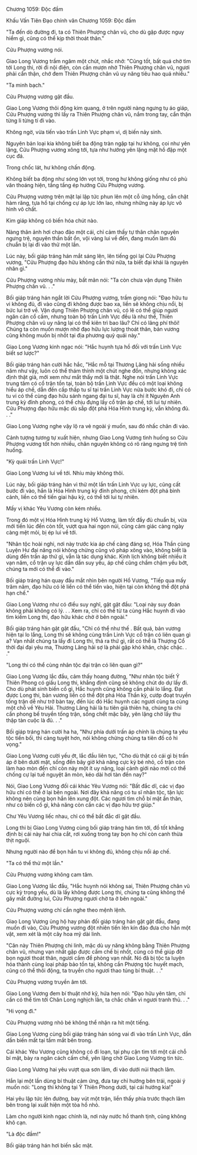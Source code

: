 




Chương 1059: Độc đầm


Khấu Vấn Tiên Đạo chính văn Chương 1059: Độc đầm

"Ta đến dò đường đi, ta có Thiên Phượng chân vũ, cho dù gặp được nguy hiểm gì, cũng có thể kịp thời thoát thân."

Cửu Phượng vương nói.

Giao Long Vương trầm ngâm một chút, nhắc nhở: "Cũng tốt, bất quá chờ tìm tới Long thi, rời đi nội điện, còn cần mượn nhờ Thiên Phượng chân vũ, ngươi phải cẩn thận, chớ đem Thiên Phượng chân vũ uy năng tiêu hao quá nhiều."

"Ta minh bạch."

Cửu Phượng vương gật đầu.

Giao Long Vương thôi động kim quang, ở trên người nàng ngưng tụ áo giáp, Cửu Phượng vương thì lấy ra Thiên Phượng chân vũ, nắm trong tay, cẩn thận từng li từng tí đi vào.

Không ngờ, vừa tiến vào trấn Linh Vực phạm vi, dị biến nảy sinh.

Nguyên bản loại kia không biết ba động tràn ngập tại hư không, coi như yên lặng, Cửu Phượng vương xông tới, tựa như hướng yên lặng mặt hồ đập một cục đá.

Trong chốc lát, hư không chấn động.

Không biết ba động như sóng lớn vọt tới, trong hư không giống như có phù văn thoáng hiện, tầng tầng ép hướng Cửu Phượng vương.

Cửu Phượng vương trên mặt lại lập tức phun lên một cỗ ửng hồng, cắn chặt hàm răng, tựa hồ tại chống cự áp lực lớn lao, nhưng những này áp lực vô hình vô chất.

Kim giáp không có biến hóa chút nào.

Nàng thân ảnh hơi chao đảo một cái, chỉ cảm thấy tự thân chân nguyên ngưng trệ, nguyên thần bất ổn, vội vàng lui về đến, đang muốn làm đủ chuẩn bị lại đi vào thử một lần.

Lúc này, bối giáp tráng hán mắt sáng lên, lên tiếng gọi lại Cửu Phượng vương, "Cửu Phượng đạo hữu không cần thử nữa, ta biết đại khái là nguyên nhân gì."

Cửu Phượng vương nhíu mày, bất mãn nói: "Ta còn chưa vận dụng Thiên Phượng chân vũ. . ."

Bối giáp tráng hán ngắt lời Cửu Phượng vương, trầm giọng nói: "Đạo hữu tu vi không đủ, đi vào cũng đi không được bao xa, liền sẽ không chịu nổi, bị bức lui trở về. Vận dụng Thiên Phượng chân vũ, có lẽ có thể giúp ngươi ngăn cản cổ cấm, nhưng toàn bộ trấn Linh Vực đều là như thế, Thiên Phượng chân vũ uy năng lại có thể kiên trì bao lâu? Chỉ có lãng phí thôi! Chúng ta còn muốn mượn nhờ đạo hữu lực lượng thoát thân, bản vương cũng không muốn bị nhốt tại địa phương quỷ quái này."

Giao Long Vương kinh ngạc nói: "Hắc huynh tựa hồ đối với trấn Linh Vực biết sơ lược?"

Bối giáp tráng hán cười hắc hắc, "Hắc mỗ tại Thương Lãng hải sống nhiều năm như vậy, luôn có thể thám thính một chút nghe đồn, nhưng không xác định thật giả, mới xem như mắt thấy mới là thật. Nghe nói trấn Linh Vực trung tâm có cổ trận tồn tại, toàn bộ trấn Linh Vực đều có một loại không hiểu áp chế, dẫn đến cấp thấp tu sĩ tại trấn Linh Vực nửa bước khó đi, chỉ có tu vi có thể cùng đạo hữu sánh ngang đại tu sĩ, hay là chí ít Nguyên Anh trung kỳ đỉnh phong, có thể chịu đựng lấy cổ trận áp chế, tới lui tự nhiên. Cửu Phượng đạo hữu mặc dù sắp đột phá Hóa Hình trung kỳ, vẫn không đủ. . ."

Giao Long Vương nghe vậy lộ ra vẻ ngoài ý muốn, sau đó nhấc chân đi vào.

Cảnh tượng tương tự xuất hiện, nhưng Giao Long Vương tình huống so Cửu Phượng vương tốt hơn nhiều, chân nguyên không có rõ ràng ngưng trệ tình huống.

"Kỳ quái trấn Linh Vực!"

Giao Long Vương lui về tới. Nhíu mày không thôi.

Lúc này, bối giáp tráng hán vì thử một lần trấn Linh Vực uy lực, cũng cất bước đi vào, hắn là Hóa Hình trung kỳ đỉnh phong, chỉ kém đột phá bình cảnh, liền có thể tiến giai hậu kỳ, có thể tới lui tự nhiên.

Mấy vị khác Yêu Vương còn kém nhiều.

Trong đó một vị Hóa Hình trung kỳ Hổ Vương, làm tốt đầy đủ chuẩn bị, vừa mới tiến lúc đến còn tốt, vượt qua hai ngọn núi, cũng cảm giác càng ngày càng mệt mỏi, bị ép lui về tới.

"Nhân tộc hoài nghi, nơi này trước kia áp chế càng đáng sợ, Hóa Thần cùng Luyện Hư đại năng nói không chừng cũng vô pháp xông vào, không biết là dùng đến trấn áp thứ gì, vẫn là tác dụng khác. Kinh lịch không biết nhiều ít vạn năm, cổ trận uy lực dần dần suy yếu, áp chế cũng chầm chậm yếu bớt, chúng ta mới có thể đi vào."

Bối giáp tráng hán quay đầu mắt nhìn bên người Hổ Vương, "Tiếp qua mấy trăm năm, đạo hữu có lẽ liền có thể tiến vào, hiện tại còn không thể đột phá hạn chế."

Giao Long Vương như có điều suy nghĩ, gật gật đầu: "Loại này suy đoán không phải không có lý. . . Xem ra, chỉ có thể từ ta cùng Hắc huynh đi vào tìm kiếm Long thi, đạo hữu khác chờ ở bên ngoài."

Bối giáp tráng hán gật gật đầu, "Chỉ có thể như thế . Bất quá, bản vương hiện tại lo lắng, Long thi sẽ không cùng trấn Linh Vực cổ trận có liên quan gì a? Vạn nhất chúng ta lấy đi Long thi, thả ra thứ gì, rất có thể là Thượng Cổ thời đại đại yêu ma, Thương Lãng hải sợ là phải gặp khó khăn, chậc chậc. . ."

"Long thi có thể cùng nhân tộc đại trận có liên quan gì?"

Giao Long Vương lắc đầu, cảm thấy hoang đường, "Như nhân tộc biết Ỷ Thiên Phong có giấu Long thi, khẳng định cũng sẽ không chút do dự lấy đi. Cho dù phát sinh biến cố gì, Hắc huynh cũng không cần phải lo lắng. Đạt được Long thi, bản vương liền có thể đột phá Hóa Thần kỳ, cướp đoạt truyền tống trận dễ như trở bàn tay, đến lúc đó Hắc huynh các ngươi cùng ta cùng một chỗ về Yêu Hải. Thương Lãng hải là tu tiên giả thiên hạ, chúng ta chỉ cần phong bế truyền tống trận, sống chết mặc bây, yên lặng chờ lấy thu thập tàn cuộc là đủ. . ."

Bối giáp tráng hán cười ha ha, "Như phía dưới trấn áp chính là chúng ta yêu tộc tiền bối, thì càng tuyệt hơn, nói không chừng chúng ta tiên đồ có hi vọng."

Giao Long Vương cười yếu ớt, lắc đầu liên tục, "Cho dù thật có cái gì bị trấn áp ở bên dưới mặt, sống đến bây giờ khả năng cực kỳ bé nhỏ, cổ trận còn làm hao mòn đến chỉ còn này một ít uy năng, loại cảnh giới nào mới có thể chống cự lại tuế nguyệt ăn mòn, kéo dài hơi tàn đến nay?"

Nói, Giao Long Vương đối cái khác Yêu Vương nói: "Bất đắc dĩ, các vị đạo hữu chỉ có thể ở lại bên ngoài. Nơi đây khả năng có tu sĩ nhân tộc, tận lực không nên cùng bọn hắn lên xung đột. Các ngươi tìm chỗ bí mật ẩn thân, như có biến cố gì, khả năng còn cần các vị đạo hữu trợ giúp."

Chư Yêu Vương liếc nhau, chỉ có thể bất đắc dĩ gật đầu.

Long thi bị Giao Long Vương cùng bối giáp tráng hán tìm tới, đồ tốt khẳng định bị cái này hai chia cắt, rơi xuống trong tay bọn họ chỉ còn canh thừa thịt nguội.

Nhưng người nào để bọn hắn tu vi không đủ, không chịu nổi áp chế.

"Ta có thể thử một lần."

Cửu Phượng vương không cam tâm.

Giao Long Vương lắc đầu, "Hắc huynh nói không sai, Thiên Phượng chân vũ cực kỳ trọng yếu, dù là lấy không được Long thi, chúng ta cũng không thể gãy mất đường lui, Cửu Phượng ngươi chờ ta ở bên ngoài."

Cửu Phượng vương chỉ cần nghe theo mệnh lệnh.

Giao Long Vương ủng hộ hay phản đối giáp tráng hán gật gật đầu, đang muốn đi vào, Cửu Phượng vương đột nhiên tiến lên kín đáo đưa cho hắn một vật, xem xét là một cây hoa mỹ dài linh.

"Căn này Thiên Phượng chi linh, mặc dù uy năng không bằng Thiên Phượng chân vũ, nhưng vạn nhất gặp được cấm chế bị nhốt, cũng có thể giúp đỡ bọn ngươi thoát thân, ngươi cầm để phòng vạn nhất. Nó đã bị tộc ta luyện hóa thành cùng loại pháp bảo tồn tại, không cần Phượng tộc huyết mạch, cũng có thể thôi động, ta truyền cho ngươi thao túng bí thuật. . ."

Cửu Phượng vương truyền âm tới.

Giao Long Vương đem bí thuật nhớ kỹ, hứa hẹn nói: "Đạo hữu yên tâm, chỉ cần có thể tìm tới Chân Long nghịch lân, ta chắc chắn vì ngươi tranh thủ. . ."

"Hi vọng đi."

Cửu Phượng vương nhỏ bé không thể nhận ra hít một tiếng.

Giao Long Vương cùng bối giáp tráng hán sóng vai đi vào trấn Linh Vực, dần dần biến mất tại tầm mắt bên trong.

Cái khác Yêu Vương cũng không có đi loạn, tại phụ cận tìm tới một cái chỗ bí mật, bày ra ngăn cách cấm chế, yên lặng chờ Giao Long Vương tin tức.

Giao Long Vương hai yêu vượt qua sơn lâm, đi vào dưới núi thạch lâm.

Hắn lại một lần dùng bí thuật cảm ứng, đưa tay chỉ hướng bên trái, ngoài ý muốn nói: "Long thi không tại Ỷ Thiên Phong dưới, tại cái hướng kia!"

Hai yêu lập tức lên đường, bay vút một trận, liền thấy phía trước thạch lâm bên trong lại xuất hiện một tòa hồ nhỏ.

Làm cho người kinh ngạc chính là, nơi này nước hồ thanh tịnh, cũng không khô cạn.

"Là độc đầm!"

Bối giáp tráng hán hơi biến sắc mặt.





